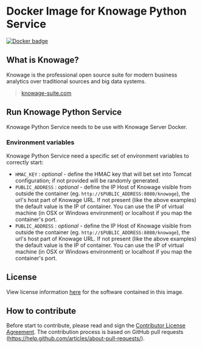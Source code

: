 # Docker Image for Knowage Python Service

[![Docker badge](https://img.shields.io/docker/pulls/knowagelabs/knowage-server-docker.svg)](https://hub.docker.com/r/knowagelabs/knowage-server-docker/)

## What is Knowage?

Knowage is the professional open source suite for modern business analytics over traditional sources and big data systems.

> [knowage-suite.com](https://www.knowage-suite.com)

## Run Knowage Python Service

Knowage Python Service needs to be use with Knowage Server Docker.

### Environment variables

Knowage Python Service need a specific set of environment variables to correctly start:

* ```HMAC_KEY``` : *optional* - define the HMAC key that will bet set into Tomcat configuration; if not provided will be randomly generated.
* ```PUBLIC_ADDRESS``` : *optional* - define the IP Host of Knowage visible from outside the container (eg. ```http://$PUBLIC_ADDRESS:8080/knowage```),  the url's host part of Knowage URL. If not present (like the above examples) the default value is the IP of container. You can use the IP of virtual machine (in OSX or Windows environment) or localhost if you map the container's port.
* ```PUBLIC_ADDRESS``` : *optional* - define the IP Host of Knowage visible from outside the container (eg. ```http://$PUBLIC_ADDRESS:8080/knowage```),  the url's host part of Knowage URL. If not present (like the above examples) the default value is the IP of container. You can use the IP of virtual machine (in OSX or Windows environment) or localhost if you map the container's port.

## License

View license information [here](https://github.com/KnowageLabs/Knowage-Server/) for the software contained in this image.

## How to contribute

Before start to contribute, please read and sign the [Contributor License Agreement](https://www.clahub.com/agreements/KnowageLabs/Knowage-Server-Docker).
The contribution process is based on GitHub pull requests (https://help.github.com/articles/about-pull-requests/).
